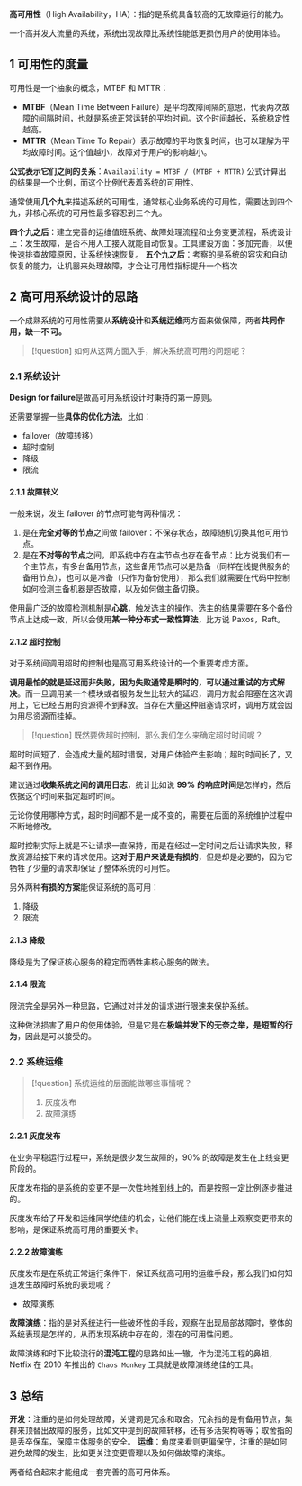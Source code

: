 **高可用性**（High Availability，HA）：指的是系统具备较高的无故障运行的能力。

一个高并发大流量的系统，系统出现故障比系统性能低更损伤用户的使用体验。

## 1 可用性的度量

可用性是一个抽象的概念，MTBF 和 MTTR：

- **MTBF**（Mean Time Between Failure）是平均故障间隔的意思，代表两次故障的间隔时间，也就是系统正常运转的平均时间。这个时间越长，系统稳定性越高。
- **MTTR**（Mean Time To Repair）表示故障的平均恢复时间，也可以理解为平均故障时间。这个值越小，故障对于用户的影响越小。

**公式表示它们之间的关系**：`Availability = MTBF / (MTBF + MTTR)` 公式计算出的结果是一个比例，而这个比例代表着系统的可用性。

通常使用**几个九**来描述系统的可用性，通常核心业务系统的可用性，需要达到四个九，非核心系统的可用性最多容忍到三个九。

**四个九之后**：建立完善的运维值班系统、故障处理流程和业务变更流程，系统设计上：发生故障，是否不用人工接入就能自动恢复。工具建设方面：多加完善，以便快速排查故障原因，让系统快速恢复。
**五个九之后**：考察的是系统的容灾和自动恢复的能力，让机器来处理故障，才会让可用性指标提升一个档次


## 2 高可用系统设计的思路

一个成熟系统的可用性需要从**系统设计**和**系统运维**两方面来做保障，两者**共同作用，缺一不
可。**

> [!question]  如何从这两方面入手，解决系统高可用的问题呢？

### 2.1 系统设计

**Design for failure**是做高可用系统设计时秉持的第一原则。

还需要掌握一些**具体的优化方法**，比如：

- failover（故障转移）
- 超时控制
- 降级
- 限流

#### 2.1.1 故障转义

一般来说，发生 failover 的节点可能有两种情况：

1. 是在**完全对等的节点**之间做 failover：不保存状态，故障随机切换其他可用节点。
2. 是在**不对等的节点**之间，即系统中存在主节点也存在备节点：比方说我们有一个主节点，有多台备用节点，这些备用节点可以是热备（同样在线提供服务的备用节点），也可以是冷备（只作为备份使用），那么我们就需要在代码中控制如何检测主备机器是否故障，以及如何做主备切换。

使用最广泛的故障检测机制是**心跳**，触发选主的操作。选主的结果需要在多个备份节点上达成一致，所以会使用**某一种分布式一致性算法**，比方说 Paxos，Raft。

#### 2.1.2 超时控制

对于系统间调用超时的控制也是高可用系统设计的一个重要考虑方面。

**调用最怕的就是延迟而非失败，因为失败通常是瞬时的，可以通过重试的方式解决**。而一旦调用某一个模块或者服务发生比较大的延迟，调用方就会阻塞在这次调用上，它已经占用的资源得不到释放。当存在大量这种阻塞请求时，调用方就会因为用尽资源而挂掉。

> [!question] 既然要做超时控制，那么我们怎么来确定超时时间呢？

超时时间短了，会造成大量的超时错误，对用户体验产生影响；超时时间长了，又起不到作用。

建议通过**收集系统之间的调用日志**，统计比如说 **99% 的响应时间**是怎样的，然后依据这个时间来指定超时时间。

无论你使用哪种方式，超时时间都不是一成不变的，需要在后面的系统维护过程中不断地修改。

超时控制实际上就是不让请求一直保持，而是在经过一定时间之后让请求失败，释放资源给接下来的请求使用。这**对于用户来说是有损的**，但是却是必要的，因为它牺牲了少量的请求却保证了整体系统的可用性。

另外两种**有损的方案**能保证系统的高可用：

1. 降级
2. 限流

#### 2.1.3 降级

降级是为了保证核心服务的稳定而牺牲非核心服务的做法。

#### 2.1.4 限流

限流完全是另外一种思路，它通过对并发的请求进行限速来保护系统。

这种做法损害了用户的使用体验，但是它是在**极端并发下的无奈之举，是短暂的行为**，因此是可以接受的。

### 2.2 系统运维

> [!question] 系统运维的层面能做哪些事情呢？
>
> 1. 灰度发布
> 2. 故障演练

#### 2.2.1 灰度发布

在业务平稳运行过程中，系统是很少发生故障的，90% 的故障是发生在上线变更阶段的。

灰度发布指的是系统的变更不是一次性地推到线上的，而是按照一定比例逐步推进的。

灰度发布给了开发和运维同学绝佳的机会，让他们能在线上流量上观察变更带来的影响，是保证系统高可用的重要关卡。

#### 2.2.2 故障演练

灰度发布是在系统正常运行条件下，保证系统高可用的运维手段，那么我们如何知道发生故障时系统的表现呢？

- 故障演练

**故障演练**：指的是对系统进行一些破坏性的手段，观察在出现局部故障时，整体的系统表现是怎样的，从而发现系统中存在的，潜在的可用性问题。

故障演练和时下比较流行的**混沌工程**的思路如出一辙，作为混沌工程的鼻祖，Netfix 在 2010 年推出的 `Chaos Monkey` 工具就是故障演练绝佳的工具。

## 3 总结

**开发**：注重的是如何处理故障，关键词是冗余和取舍。冗余指的是有备用节点，集群来顶替出故障的服务，比如文中提到的故障转移，还有多活架构等等；取舍指的是丢卒保车，保障主体服务的安全。
**运维**：角度来看则更偏保守，注重的是如何避免故障的发生，比如更关注变更管理以及如何做故障的演练。

两者结合起来才能组成一套完善的高可用体系。

